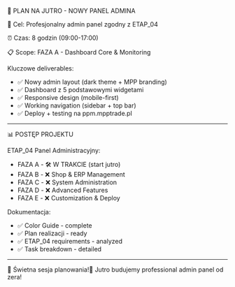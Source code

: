   🚀 PLAN NA JUTRO - NOWY PANEL ADMINA

  🎯 Cel: Profesjonalny admin panel zgodny z ETAP_04

  ⏰ Czas: 8 godzin (09:00-17:00)

  📋 Scope: FAZA A - Dashboard Core & Monitoring

  Kluczowe deliverables:
  - ✅ Nowy admin layout (dark theme + MPP branding)
  - ✅ Dashboard z 5 podstawowymi widgetami
  - ✅ Responsive design (mobile-first)
  - ✅ Working navigation (sidebar + top bar)
  - ✅ Deploy + testing na ppm.mpptrade.pl

  ---
  📊 POSTĘP PROJEKTU

  ETAP_04 Panel Administracyjny:

  - FAZA A - 🛠️ W TRAKCIE (start jutro)
  - FAZA B - ❌ Shop & ERP Management
  - FAZA C - ❌ System Administration
  - FAZA D - ❌ Advanced Features
  - FAZA E - ❌ Customization & Deploy

  Dokumentacja:

  - ✅ Color Guide - complete
  - ✅ Plan realizacji - ready
  - ✅ ETAP_04 requirements - analyzed
  - ✅ Task breakdown - detailed

  ---
  🎉 Świetna sesja planowania!🚀 Jutro budujemy professional admin panel od zera!